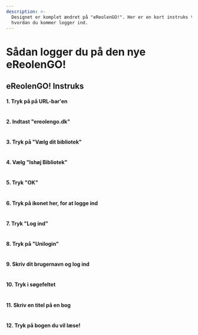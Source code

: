 ```yaml
---
description: >-
  Designet er komplet ændret på "eReolenGO!". Her er en kort instruks til,
  hvordan du kommer logger ind.
---
```


# Sådan logger du på den nye eReolenGO!

## eReolenGO! Instruks

#### 1. Tryk på på URL-bar'en

<figure><img src="../.gitbook/assets/image (1).png" alt=""><figcaption></figcaption></figure>

#### 2. Indtast "ereolengo.dk"

<figure><img src="../.gitbook/assets/step-1.png" alt=""><figcaption></figcaption></figure>

#### 3. Tryk på "Vælg dit bibliotek"

<figure><img src="../.gitbook/assets/step-2.png" alt=""><figcaption></figcaption></figure>

#### 4. Vælg "Ishøj Bibliotek"

<figure><img src="../.gitbook/assets/image (2).png" alt=""><figcaption></figcaption></figure>

#### 5. Tryk "OK"

<figure><img src="../.gitbook/assets/step-4.png" alt=""><figcaption></figcaption></figure>

#### 6. Tryk på ikonet her, for at logge ind

<figure><img src="../.gitbook/assets/step-5.png" alt=""><figcaption></figcaption></figure>

#### 7. Tryk "Log ind"

<figure><img src="../.gitbook/assets/step-6.png" alt=""><figcaption></figcaption></figure>

#### 8. Tryk på "Unilogin"

<figure><img src="../.gitbook/assets/step-7.png" alt=""><figcaption></figcaption></figure>

#### 9. Skriv dit brugernavn og log ind

<figure><img src="../.gitbook/assets/step-8.png" alt=""><figcaption></figcaption></figure>

#### 10. Tryk i søgefeltet

<figure><img src="../.gitbook/assets/image.png" alt=""><figcaption></figcaption></figure>

#### 11. Skriv en titel på en bog

<figure><img src="../.gitbook/assets/step-10.png" alt=""><figcaption></figcaption></figure>

#### 12. Tryk på bogen du vil læse!

<figure><img src="../.gitbook/assets/step-11.png" alt=""><figcaption></figcaption></figure>
